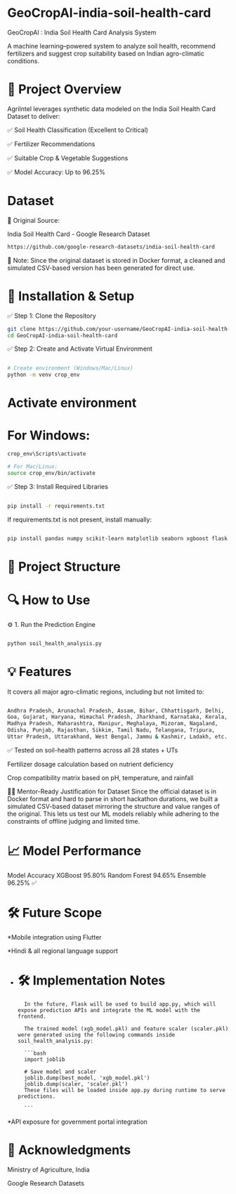 # GeoCropAI-india-soil-health-card
GeoCropAI : India Soil Health Card Analysis System

A machine learning–powered system to analyze soil health, recommend fertilizers and suggest crop suitability based on Indian agro-climatic conditions.

# 📌 Project Overview
AgriIntel leverages synthetic data modeled on the India Soil Health Card Dataset to deliver:

✅ Soil Health Classification (Excellent to Critical)

✅ Fertilizer Recommendations

✅ Suitable Crop & Vegetable Suggestions

✅ Model Accuracy: Up to 96.25%


# Dataset

🔗 Original Source:

India Soil Health Card - Google Research Dataset
```bash
https://github.com/google-research-datasets/india-soil-health-card
```

📄 Note: Since the original dataset is stored in Docker format, a cleaned and simulated CSV-based version has been generated for direct use.

# 🚀 Installation & Setup

✅ Step 1: Clone the Repository
```bash
git clone https://github.com/your-username/GeoCropAI-india-soil-health-card.git
cd GeoCropAI-india-soil-health-card
```

✅ Step 2: Create and Activate Virtual Environment
```bash

# Create environment (Windows/Mac/Linux)
python -m venv crop_env
```
# Activate environment
# For Windows:
```bash
crop_env\Scripts\activate

# For Mac/Linux:
source crop_env/bin/activate
```
✅ Step 3: Install Required Libraries
```bash

pip install -r requirements.txt
```
If requirements.txt is not present, install manually:

```bash

pip install pandas numpy scikit-learn matplotlib seaborn xgboost flask joblib
```
# 📂 Project Structure


    
# 🔍 How to Use
⚙️ 1. Run the Prediction Engine
```bash

python soil_health_analysis.py
```


# 💡 Features
It covers all major agro-climatic regions, including but not limited to:

```bash

Andhra Pradesh, Arunachal Pradesh, Assam, Bihar, Chhattisgarh, Delhi,
Goa, Gujarat, Haryana, Himachal Pradesh, Jharkhand, Karnataka, Kerala,
Madhya Pradesh, Maharashtra, Manipur, Meghalaya, Mizoram, Nagaland,
Odisha, Punjab, Rajasthan, Sikkim, Tamil Nadu, Telangana, Tripura,
Uttar Pradesh, Uttarakhand, West Bengal, Jammu & Kashmir, Ladakh, etc.
```
✅ Tested on soil-health patterns across all 28 states + UTs

Fertilizer dosage calculation based on nutrient deficiency

Crop compatibility matrix based on pH, temperature, and rainfall



👨‍🏫 Mentor-Ready Justification for Dataset
Since the official dataset is in Docker format and hard to parse in short hackathon durations, we built a simulated CSV-based dataset mirroring the structure and value ranges of the original. This lets us test our ML models reliably while adhering to the constraints of offline judging and limited time.

# 📈 Model Performance
Model	Accuracy
XGBoost	95.80%
Random Forest	94.65%
Ensemble	96.25% ✅

# 🛠️ Future Scope
*Mobile integration using Flutter

*Hindi & all regional language support

* # 🛠️ Implementation Notes
        In the future, Flask will be used to build app.py, which will expose prediction APIs and integrate the ML model with the frontend.
        
        The trained model (xgb_model.pkl) and feature scaler (scaler.pkl) were generated using the following commands inside soil_health_analysis.py:
        
        ```bash
        import joblib
        
        # Save model and scaler
        joblib.dump(best_model, 'xgb_model.pkl')
        joblib.dump(scaler, 'scaler.pkl')
        These files will be loaded inside app.py during runtime to serve predictions.
        
        ```
*API exposure for government portal integration

# 🙏 Acknowledgments
Ministry of Agriculture, India

Google Research Datasets



